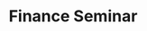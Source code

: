 ---
title: "Finance Seminar"
event-name: "Finance Seminar"
event-date: "???"
event-time: "???"
event-location: "Discord VC"
event-bg-img: "img/stockImages/young-man-holding-money-thumbs-up-white-background-48067323.jpg"
event-description: "Learn budgeting basics, tax filings, and the meaning of life in the Financial Literacy Seminar! This is a 2-part seminar that is a crash course on getting started with managing your money independently. Topics include: credit, budgeting, banking, loans, and a brief intro on filing your taxes.
Please fill out this when2meet if you are interested: https://www.when2meet.com/?19645060-Unrbw"
---